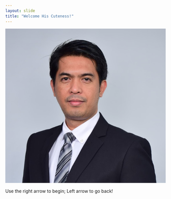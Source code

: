 ```yaml
---
layout: slide
title: "Welcome His Cuteness!"
---
```


<img class="fit-picture" src="./../images/Corporate-Headshot-20191211.png" alt="RS">

Use the right arrow to begin; Left arrow to go back!
